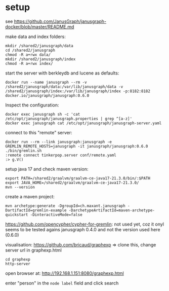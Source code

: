 # setup

see https://github.com/JanusGraph/janusgraph-docker/blob/master/README.md

make data and index folders:

    mkdir /shared2/janusgraph/data
    cd /shared2/janusgraph
    chmod -R a+rwx data/
    mkdir /shared2/janusgraph/index
    chmod -R a+rwx index/

start the server with berkleydb and lucene as defaults:

    docker run --name janusgraph --rm -v /shared2/janusgraph/data:/var/lib/janusgraph/data -v /shared2/janusgraph/index:/var/lib/janusgraph/index -p:8182:8182 docker.io/janusgraph/janusgraph:0.6.0


Inspect the configuration:

    docker exec janusgraph sh -c 'cat /etc/opt/janusgraph/janusgraph.properties | grep ^[a-z]'
    docker exec janusgraph cat /etc/opt/janusgraph/janusgraph-server.yaml

connect to this "remote" server:

    docker run --rm --link janusgraph:janusgraph -e GREMLIN_REMOTE_HOSTS=janusgraph -it janusgraph/janusgraph:0.6.0 ./bin/gremlin.sh
    :remote connect tinkerpop.server conf/remote.yaml
    :> g.V()

setup java 17 and check maven version:

    export PATH=/shared2/graalvm/graalvm-ce-java17-21.3.0/bin/:$PATH
    export JAVA_HOME=/shared2/graalvm/graalvm-ce-java17-21.3.0/
    mvn --version

create a maven project:

    mvn archetype:generate -DgroupId=ch.maxant.janusgraph -DartifactId=gremlin-example -DarchetypeArtifactId=maven-archetype-quickstart -DinteractiveMode=false

https://github.com/opencypher/cypher-for-gremlin: not used yet, coz it onyl seems to be tested agains janusgraph 0.4.0 and not the version used here (0.6.0)

visualisation: https://github.com/bricaud/graphexp => clone this, change server url in graphexp.html

    cd graphexp
    http-server

open browser at: http://192.168.1.151:8080/graphexp.html

enter "person" in the `node label` field and click search

